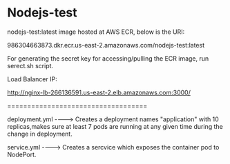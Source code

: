 # Nodejs-test

nodejs-test:latest image hosted at AWS ECR, below is the URI:

986304663873.dkr.ecr.us-east-2.amazonaws.com/nodejs-test:latest

For generating the secret key for accessing/pulling the ECR image, run serect.sh script.

Load Balancer IP:

http://nginx-lb-266136591.us-east-2.elb.amazonaws.com:3000/

===================================


deployment.yml ----> Creates a deployment names "application" with 10 replicas,makes sure at least 7 pods are running at any given time during the change in deployment.

service.yml    ----> Creates a sercvice which exposes the container pod to  NodePort.






